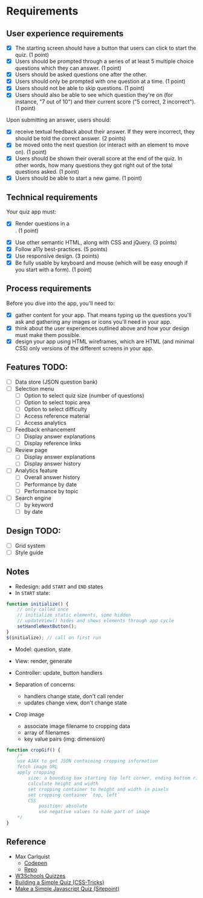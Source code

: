 # Requirements

## User experience requirements

* [x] The starting screen should have a button that users can click to start the quiz. (1 point)
* [x] Users should be prompted through a series of at least 5 multiple choice questions which they can answer. (1 point)
* [x] Users should be asked questions one after the other.
* [x] Users should only be prompted with one question at a time. (1 point)
* [x] Users should not be able to skip questions. (1 point)
* [x] Users should also be able to see which question they're on (for instance, "7 out of 10") and their current score ("5 correct, 2 incorrect"). (1 point)

Upon submitting an answer, users should:
* [x] receive textual feedback about their answer. If they were incorrect, they should be told the correct answer. (2 points)
* [x] be moved onto the next question (or interact with an element to move on). (1 point)
* [x] Users should be shown their overall score at the end of the quiz. In other words, how many questions they got right out of the total questions asked. (1 point)
* [x] Users should be able to start a new game. (1 point)

## Technical requirements
Your quiz app must:

* [x] Render questions in a <form>. (1 point)
* [x] Use other semantic HTML, along with CSS and jQuery. (3 points)
* [x] Follow a11y best-practices. (5 points)
* [x] Use responsive design. (3 points)
* [x] Be fully usable by keyboard and mouse (which will be easy enough if you start with a form). (1 point)

## Process requirements
Before you dive into the app, you'll need to:

* [x] gather content for your app. That means typing up the questions you'll ask and gathering any images or icons you'll need in your app.
* [x] think about the user experiences outlined above and how your design must make them possible.
* [x] design your app using HTML wireframes, which are HTML (and minimal CSS) only versions of the different screens in your app.

## Features TODO:
* [ ] Data store (JSON question bank)
* [ ] Selection menu
    * [ ] Option to select quiz size (number of questions)
    * [ ] Option to select topic area
    * [ ] Option to select difficulty
    * [ ] Access reference material
    * [ ] Access analytics
* [ ] Feedback enhancement
    * [ ] Display answer explanations
    * [ ] Display reference links
* [ ] Review page
    * [ ] Display answer explanations
    * [ ] Display answer history
* [ ] Analytics feature
    * [ ] Overall answer history
    * [ ] Performance by date
    * [ ] Performance by topic
* [ ] Search engine
    * [ ] by keyword
    * [ ] by date

## Design TODO:
* [ ] Grid system
* [ ] Style guide

## Notes
* Redesign: add `START` and `END` states
* In `START` state:
```javascript
function initialize() {
    // only called once
    // initialize static elements, some hidden
    // updateView() hides and shows elements through app cycle
    setHandleNextButton();
}
$(initialize); // call on first run
```

* Model: question, state
* View: render, generate
* Controller: update, button handlers
* Separation of concerns:
    * handlers change state, don't call render
    * updates change view, don't change state

* Crop image
    * associate image filename to cropping data
    * array of filenames
    * key value pairs (img: dimension)
```javascript
function cropGif() {
    /*
    use AJAX to get JSON containing cropping information
    fetch image URL
    apply cropping
        size: a bounding box starting top left corner, ending bottom right corner
        calculate height and width
        set cropping container to height and width in pixels
        set cropping container `top, left`
        CSS
            position: absolute
            use negative values to hide part of image
    */
}
```

## Reference
* Max Carlquist 
    * [Codepen](https://codepen.io/Tenkaklet/pen/QEpWPo?editors=1111)
    * [Repo](https://github.com/Tenkaklet/MusicQuiz/blob/master/index.html)
* [W3Schools Quizzes](https://www.w3schools.com/quiztest/quiztest.asp?Qtest=HTML)
* [Building a Simple Quiz (CSS-Tricks)](https://css-tricks.com/building-a-simple-quiz/)
* [Make a Simple Javascript Quiz (Sitepoint)](https://www.sitepoint.com/simple-javascript-quiz/)
